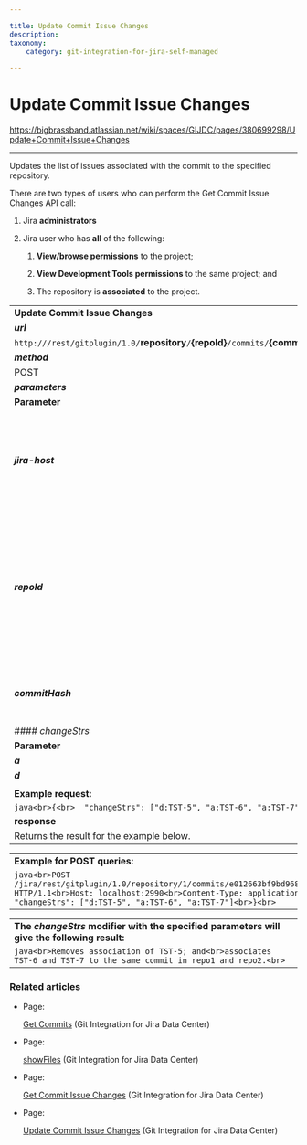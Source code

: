```yaml
---

title: Update Commit Issue Changes
description:
taxonomy:
    category: git-integration-for-jira-self-managed

---
```


# Update Commit Issue Changes

<https://bigbrassband.atlassian.net/wiki/spaces/GIJDC/pages/380699298/Update+Commit+Issue+Changes>

* * *

Updates the list of issues associated with the commit to the specified repository.

There are two types of users who can perform the Get Commit Issue Changes API call:

1.  Jira **administrators**
    
2.  Jira user who has **all** of the following:
    
    1.  **View/browse permissions** to the project;
        
    2.  **View Development Tools permissions** to the same project; and
        
    3.  The repository is **associated** to the project.
        

|     |     |
| --- | --- |
| **Update Commit Issue Changes** |     |     |
| _**url**_ |     |     |
| `http://`**<jira-host>**`/rest/gitplugin/1.0/`**repository**`/`**{repoId}**`/commits/`**{commitHash}**`/issues` |     |     |
| _**method**_ |     |     |
| POST |     |     |
| _**parameters**_ |     |     |
| **Parameter** | **Condition** |     |
| _**jira-host**_ | _String_. Required.<br><br>This is the default url location where you host your Jira.<br><br>**For example:**<br><br>`http://local-host-jira.com:2990`<br><br>`https://jira.your-organization.com` |     |
| _**repoId**_ | _Integer_. Required.<br><br>Substitute `{repoId}` with the actual repository ID.<br><br>Use the [Repository REST API](/wiki/spaces/GIJDC/pages/380699237/Repository+API) to obtain the connected repositories' IDs.<br><br>**Example:**<br><br>`http://`**local-host-jira.com:2990**`/rest/gitplugin/1.0/`**repository**`/`**1**`/commit/`**e012663bf9bd968388faa510cb5b310e4798c512**`/issues`<br><br>In the case of the above example, the commit association(s) of the specified commit hash and repository will be updated using the parameters specified in the JSON request body. See [changeStrs](#changeStrs) parameter. |     |
| _**commitHash**_ | _String_. Required.<br><br>This is the hash of the commit that you want the results from.<br><br>**Example:**  `e012663bf9bd968388faa510cb5b310e4798c512` |     |
| #### _changeStrs_ | The request body is a JSON structure supporting the following parameters: |     |
| **Parameter** | **Description** |
| _**a**_ | Adds a new issue key to associate to the commit. |
| _**d**_ | Disassociate the specified issue key from the commit. |
|     |     |
| **Example request:** |     |
| ```java<br>{<br>  "changeStrs": ["d:TST-5", "a:TST-6", "a:TST-7"]<br>}<br>``` |     |
| **response** |     |     |
| Returns the result for the example below. |     |     |

|     |
| --- |
| **Example for POST queries:** |
| ```java<br>POST /jira/rest/gitplugin/1.0/repository/1/commits/e012663bf9bd968388faa510cb5b310e4798c512/issues HTTP/1.1<br>Host: localhost:2990<br>Content-Type: application/json<br> <br>{<br>  "changeStrs": ["d:TST-5", "a:TST-6", "a:TST-7"]<br>}<br>``` |

|     |
| --- |
| **The** _**changeStrs**_ **modifier with the specified parameters will give the following result:** |
| ```java<br>Removes association of TST-5; and<br>associates TST-6 and TST-7 to the same commit in repo1 and repo2.<br>``` |

### Related articles

*   Page:
    
    [Get Commits](/wiki/spaces/GIJDC/pages/380764568/Get+Commits) (Git Integration for Jira Data Center)
    
*   Page:
    
    [showFiles](/wiki/spaces/GIJDC/pages/380699289/showFiles) (Git Integration for Jira Data Center)
    
*   Page:
    
    [Get Commit Issue Changes](/wiki/spaces/GIJDC/pages/380797314/Get+Commit+Issue+Changes) (Git Integration for Jira Data Center)
    
*   Page:
    
    [Update Commit Issue Changes](/wiki/spaces/GIJDC/pages/380699298/Update+Commit+Issue+Changes) (Git Integration for Jira Data Center)